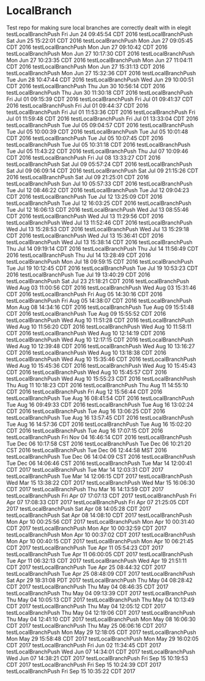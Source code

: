 # LocalBranch
Test repo for making sure local branches are correctly dealt with in elegit
testLocalBranchPush Fri Jun 24 09:45:54 CDT 2016
testLocalBranchPush Sat Jun 25 15:22:01 CDT 2016
testLocalBranchPush Mon Jun 27 09:05:45 CDT 2016
testLocalBranchPush Mon Jun 27 09:10:42 CDT 2016
testLocalBranchPush Mon Jun 27 10:17:30 CDT 2016
testLocalBranchPush Mon Jun 27 10:23:35 CDT 2016
testLocalBranchPush Mon Jun 27 11:04:11 CDT 2016
testLocalBranchPush Mon Jun 27 15:31:13 CDT 2016
testLocalBranchPush Mon Jun 27 15:32:36 CDT 2016
testLocalBranchPush Tue Jun 28 10:47:44 CDT 2016
testLocalBranchPush Wed Jun 29 10:00:51 CDT 2016
testLocalBranchPush Thu Jun 30 10:56:14 CDT 2016
testLocalBranchPush Thu Jun 30 11:30:18 CDT 2016
testLocalBranchPush Fri Jul 01 09:15:39 CDT 2016
testLocalBranchPush Fri Jul 01 09:41:37 CDT 2016
testLocalBranchPush Fri Jul 01 09:44:37 CDT 2016
testLocalBranchPush Fri Jul 01 11:53:36 CDT 2016
testLocalBranchPush Fri Jul 01 11:59:48 CDT 2016
testLocalBranchPush Fri Jul 01 13:33:04 CDT 2016
testLocalBranchPush Tue Jul 05 09:04:57 CDT 2016
testLocalBranchPush Tue Jul 05 10:00:39 CDT 2016
testLocalBranchPush Tue Jul 05 10:01:48 CDT 2016
testLocalBranchPush Tue Jul 05 10:07:45 CDT 2016
testLocalBranchPush Tue Jul 05 10:31:18 CDT 2016
testLocalBranchPush Tue Jul 05 11:43:22 CDT 2016
testLocalBranchPush Thu Jul 07 10:09:46 CDT 2016
testLocalBranchPush Fri Jul 08 13:33:27 CDT 2016
testLocalBranchPush Sat Jul 09 05:57:24 CDT 2016
testLocalBranchPush Sat Jul 09 06:09:14 CDT 2016
testLocalBranchPush Sat Jul 09 21:15:26 CDT 2016
testLocalBranchPush Sat Jul 09 21:25:01 CDT 2016
testLocalBranchPush Sun Jul 10 05:57:33 CDT 2016
testLocalBranchPush Tue Jul 12 08:46:22 CDT 2016
testLocalBranchPush Tue Jul 12 09:04:23 CDT 2016
testLocalBranchPush Tue Jul 12 13:25:09 CDT 2016
testLocalBranchPush Tue Jul 12 16:03:25 CDT 2016
testLocalBranchPush Tue Jul 12 16:06:13 CDT 2016
testLocalBranchPush Wed Jul 13 08:55:46 CDT 2016
testLocalBranchPush Wed Jul 13 11:29:56 CDT 2016
testLocalBranchPush Wed Jul 13 11:52:46 CDT 2016
testLocalBranchPush Wed Jul 13 15:28:53 CDT 2016
testLocalBranchPush Wed Jul 13 15:29:18 CDT 2016
testLocalBranchPush Wed Jul 13 15:36:41 CDT 2016
testLocalBranchPush Wed Jul 13 15:38:14 CDT 2016
testLocalBranchPush Thu Jul 14 09:19:14 CDT 2016
testLocalBranchPush Thu Jul 14 11:56:49 CDT 2016
testLocalBranchPush Thu Jul 14 13:28:49 CDT 2016
testLocalBranchPush Mon Jul 18 09:59:15 CDT 2016
testLocalBranchPush Tue Jul 19 10:12:45 CDT 2016
testLocalBranchPush Tue Jul 19 10:53:23 CDT 2016
testLocalBranchPush Tue Jul 19 13:40:29 CDT 2016
testLocalBranchPush Sat Jul 23 21:18:21 CDT 2016
testLocalBranchPush Wed Aug 03 11:00:56 CDT 2016
testLocalBranchPush Wed Aug 03 15:31:46 CDT 2016
testLocalBranchPush Fri Aug 05 14:30:16 CDT 2016
testLocalBranchPush Fri Aug 05 14:38:07 CDT 2016
testLocalBranchPush Mon Aug 08 14:34:16 CDT 2016
testLocalBranchPush Tue Aug 09 15:51:48 CDT 2016
testLocalBranchPush Tue Aug 09 15:55:52 CDT 2016
testLocalBranchPush Wed Aug 10 11:51:28 CDT 2016
testLocalBranchPush Wed Aug 10 11:56:20 CDT 2016
testLocalBranchPush Wed Aug 10 11:58:11 CDT 2016
testLocalBranchPush Wed Aug 10 12:14:19 CDT 2016
testLocalBranchPush Wed Aug 10 12:17:15 CDT 2016
testLocalBranchPush Wed Aug 10 12:39:48 CDT 2016
testLocalBranchPush Wed Aug 10 13:16:27 CDT 2016
testLocalBranchPush Wed Aug 10 13:18:38 CDT 2016
testLocalBranchPush Wed Aug 10 15:35:46 CDT 2016
testLocalBranchPush Wed Aug 10 15:45:36 CDT 2016
testLocalBranchPush Wed Aug 10 15:45:43 CDT 2016
testLocalBranchPush Wed Aug 10 15:45:57 CDT 2016
testLocalBranchPush Wed Aug 10 15:55:23 CDT 2016
testLocalBranchPush Thu Aug 11 10:18:23 CDT 2016
testLocalBranchPush Thu Aug 11 14:55:10 CDT 2016
testLocalBranchPush Fri Aug 12 15:56:44 CDT 2016
testLocalBranchPush Tue Aug 16 08:41:54 CDT 2016
testLocalBranchPush Tue Aug 16 09:49:33 CDT 2016
testLocalBranchPush Tue Aug 16 13:02:24 CDT 2016
testLocalBranchPush Tue Aug 16 13:06:25 CDT 2016
testLocalBranchPush Tue Aug 16 13:57:45 CDT 2016
testLocalBranchPush Tue Aug 16 14:57:36 CDT 2016
testLocalBranchPush Tue Aug 16 15:02:20 CDT 2016
testLocalBranchPush Tue Aug 16 17:07:15 CDT 2016
testLocalBranchPush Fri Nov 04 16:46:14 CDT 2016
testLocalBranchPush Tue Dec 06 10:17:58 CST 2016
testLocalBranchPush Tue Dec 06 10:21:20 CST 2016
testLocalBranchPush Tue Dec 06 12:44:58 MST 2016
testLocalBranchPush Tue Dec 06 14:04:09 CST 2016
testLocalBranchPush Tue Dec 06 14:06:46 CST 2016
testLocalBranchPush Tue Mar 14 12:00:41 CDT 2017
testLocalBranchPush Tue Mar 14 12:03:31 CDT 2017
testLocalBranchPush Tue Mar 14 12:06:15 CDT 2017
testLocalBranchPush Wed Mar 15 13:38:22 CDT 2017
testLocalBranchPush Wed Mar 15 16:06:30 CDT 2017
testLocalBranchPush Thu Mar 16 14:13:59 CDT 2017
testLocalBranchPush Fri Apr 07 17:07:13 CDT 2017
testLocalBranchPush Fri Apr 07 17:08:33 CDT 2017
testLocalBranchPush Fri Apr 07 21:25:05 CDT 2017
testLocalBranchPush Sat Apr 08 14:05:28 CDT 2017
testLocalBranchPush Sat Apr 08 14:08:10 CDT 2017
testLocalBranchPush Mon Apr 10 00:25:56 CDT 2017
testLocalBranchPush Mon Apr 10 00:31:40 CDT 2017
testLocalBranchPush Mon Apr 10 00:32:59 CDT 2017
testLocalBranchPush Mon Apr 10 00:37:02 CDT 2017
testLocalBranchPush Mon Apr 10 00:40:15 CDT 2017
testLocalBranchPush Mon Apr 10 06:21:45 CDT 2017
testLocalBranchPush Tue Apr 11 05:54:23 CDT 2017
testLocalBranchPush Tue Apr 11 06:00:05 CDT 2017
testLocalBranchPush Tue Apr 11 06:32:13 CDT 2017
testLocalBranchPush Wed Apr 19 21:51:11 CDT 2017
testLocalBranchPush Tue Apr 25 08:44:32 CDT 2017
testLocalBranchPush Tue Apr 25 08:48:09 CDT 2017
testLocalBranchPush Sat Apr 29 18:31:08 PDT 2017
testLocalBranchPush Thu May 04 08:28:42 CDT 2017
testLocalBranchPush Thu May 04 08:46:35 CDT 2017
testLocalBranchPush Thu May 04 09:13:39 CDT 2017
testLocalBranchPush Thu May 04 10:05:13 CDT 2017
testLocalBranchPush Thu May 04 10:13:49 CDT 2017
testLocalBranchPush Thu May 04 12:05:12 CDT 2017
testLocalBranchPush Thu May 04 12:19:06 CDT 2017
testLocalBranchPush Thu May 04 12:41:10 CDT 2017
testLocalBranchPush Mon May 08 16:06:30 CDT 2017
testLocalBranchPush Thu May 25 06:06:16 CDT 2017
testLocalBranchPush Mon May 29 12:18:05 CDT 2017
testLocalBranchPush Mon May 29 15:58:48 CDT 2017
testLocalBranchPush Mon May 29 16:02:05 CDT 2017
testLocalBranchPush Fri Jun 02 11:34:45 CDT 2017
testLocalBranchPush Wed Jun 07 14:34:01 CDT 2017
testLocalBranchPush Wed Jun 07 14:38:21 CDT 2017
testLocalBranchPush Fri Sep 15 10:19:53 CDT 2017
testLocalBranchPush Fri Sep 15 10:24:39 CDT 2017
testLocalBranchPush Fri Sep 15 10:35:22 CDT 2017
